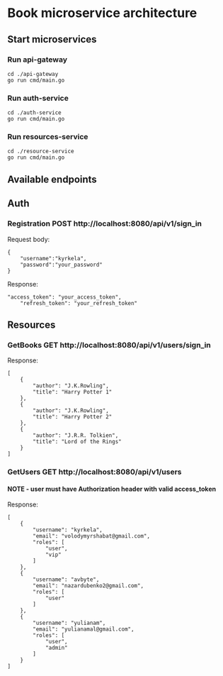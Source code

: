 # Book microservice architecture

## Start microservices

### Run api-gateway

```
cd ./api-gateway
go run cmd/main.go
```

### Run auth-service

```
cd ./auth-service
go run cmd/main.go
```

### Run resources-service

```
cd ./resource-service
go run cmd/main.go
```

## Available endpoints

## Auth

### Registration POST http://localhost:8080/api/v1/sign_in

Request body:
```
{
    "username":"kyrkela",
    "password":"your_password"
}
```
Response:
```
"access_token": "your_access_token",
    "refresh_token": "your_refresh_token"
```

## Resources

### GetBooks GET http://localhost:8080/api/v1/users/sign_in
Response:
```
[
    {
        "author": "J.K.Rowling",
        "title": "Harry Potter 1"
    },
    {
        "author": "J.K.Rowling",
        "title": "Harry Potter 2"
    },
    {
        "author": "J.R.R. Tolkien",
        "title": "Lord of the Rings"
    }
]
```

### GetUsers GET http://localhost:8080/api/v1/users

#### NOTE - user must have Authorization header with valid access_token

Response:
```
[
    {
        "username": "kyrkela",
        "email": "volodymyrshabat@gmail.com",
        "roles": [
            "user",
            "vip"
        ]
    },
    {
        "username": "avbyte",
        "email": "nazardubenko2@gmail.com",
        "roles": [
            "user"
        ]
    },
    {
        "username": "yulianam",
        "email": "yulianamal@gmail.com",
        "roles": [
            "user",
            "admin"
        ]
    }
]
```